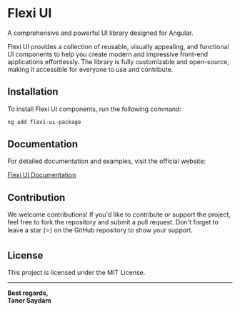 # Flexi UI

A comprehensive and powerful UI library designed for Angular.

Flexi UI provides a collection of reusable, visually appealing, and functional UI components to help you create modern and impressive front-end applications effortlessly. The library is fully customizable and open-source, making it accessible for everyone to use and contribute.

## Installation

To install Flexi UI components, run the following command:
```powershell
ng add flexi-ui-package
```

## Documentation

For detailed documentation and examples, visit the official website:

[Flexi UI Documentation](https://flexi-ui.ecnorow.com/)

## Contribution

We welcome contributions! If you'd like to contribute or support the project, feel free to fork the repository and submit a pull request. Don't forget to leave a star (⭐) on the GitHub repository to show your support.

## License

This project is licensed under the MIT License.

---

**Best regards,**  
**Taner Saydam**
